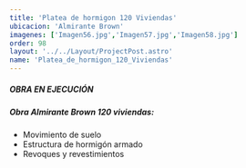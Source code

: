 ```yaml
---
title: 'Platea de hormigon 120 Viviendas'
ubicacion: 'Almirante Brown'
imagenes: ['Imagen56.jpg','Imagen57.jpg','Imagen58.jpg']
order: 98
layout: '../../Layout/ProjectPost.astro'
name: 'Platea_de_hormigon_120_Viviendas'
---
```

##### **OBRA EN EJECUCIÓN**

##### Obra Almirante Brown 120 viviendas:
- Movimiento de suelo
- Estructura de hormigón armado
- Revoques y revestimientos
